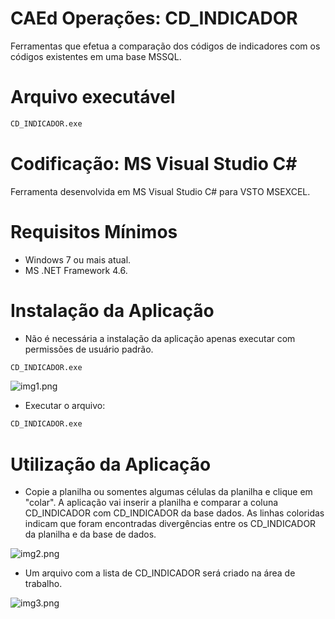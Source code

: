 # CAEd Operações: CD_INDICADOR

Ferramentas que efetua a comparação dos códigos de indicadores com os códigos existentes em uma base MSSQL.

# Arquivo executável

```sh
CD_INDICADOR.exe
```

# Codificação: MS Visual Studio C# 

Ferramenta desenvolvida em MS Visual Studio C# para VSTO MSEXCEL.

# Requisitos Mínimos

- Windows 7 ou mais atual.
- MS .NET Framework 4.6.

# Instalação da Aplicação

- Não é necessária a instalação da aplicação apenas executar com permissões de usuário padrão.

```sh
CD_INDICADOR.exe
```

![img1.png](https://github.com/difusao/Binary/tree/master/CAEd/CD_INDICADOR/images/img1.png)

- Executar o arquivo:

```sh
CD_INDICADOR.exe
```

# Utilização da Aplicação

- Copie a planilha ou somentes algumas células da planilha e clique em "colar". A aplicação vai inserir a planilha e comparar a coluna CD_INDICADOR com CD_INDICADOR da base dados.
As linhas coloridas indicam que foram encontradas divergências entre os CD_INDICADOR da planilha e da base de dados.

![img2.png](https://github.com/difusao/Binary/tree/master/CAEd/CD_INDICADOR/images/img2.png)

- Um arquivo com a lista de CD_INDICADOR será criado na área de trabalho.

![img3.png](https://github.com/difusao/Binary/tree/master/CAEd/CD_INDICADOR/images/img3.png)




